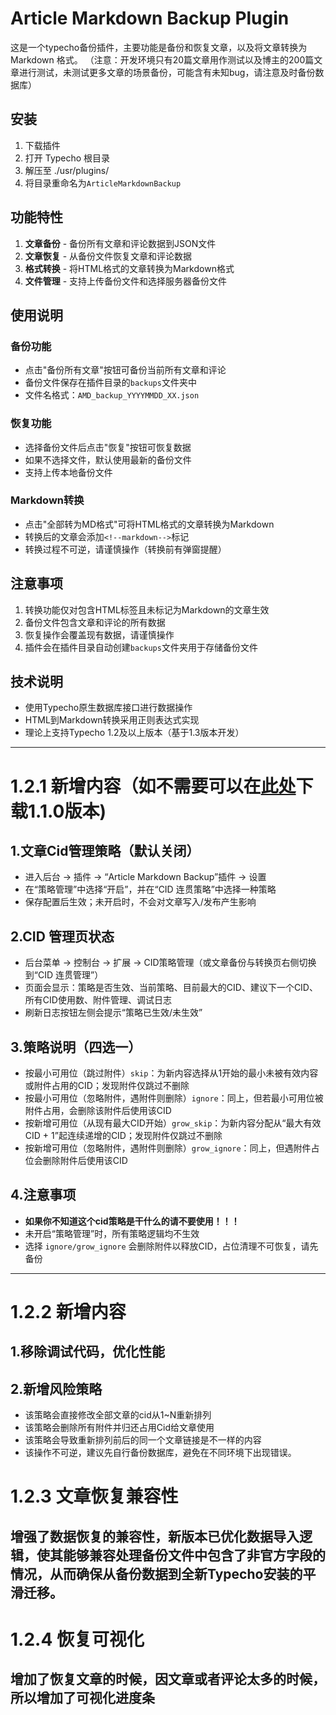 # Article Markdown Backup Plugin

这是一个typecho备份插件，主要功能是备份和恢复文章，以及将文章转换为 Markdown 格式。
（注意：开发环境只有20篇文章用作测试以及博主的200篇文章进行测试，未测试更多文章的场景备份，可能含有未知bug，请注意及时备份数据库）

## 安装
1. 下载插件
2. 打开 Typecho 根目录
3. 解压至 ./usr/plugins/
4. 将目录重命名为`ArticleMarkdownBackup`

## 功能特性

1. **文章备份** - 备份所有文章和评论数据到JSON文件
2. **文章恢复** - 从备份文件恢复文章和评论数据
3. **格式转换** - 将HTML格式的文章转换为Markdown格式
4. **文件管理** - 支持上传备份文件和选择服务器备份文件

## 使用说明

### 备份功能
- 点击"备份所有文章"按钮可备份当前所有文章和评论
- 备份文件保存在插件目录的`backups`文件夹中
- 文件名格式：`AMD_backup_YYYYMMDD_XX.json`

### 恢复功能
- 选择备份文件后点击"恢复"按钮可恢复数据
- 如果不选择文件，默认使用最新的备份文件
- 支持上传本地备份文件

### Markdown转换
- 点击"全部转为MD格式"可将HTML格式的文章转换为Markdown
- 转换后的文章会添加`<!--markdown-->`标记
- 转换过程不可逆，请谨慎操作（转换前有弹窗提醒）

## 注意事项

1. 转换功能仅对包含HTML标签且未标记为Markdown的文章生效
2. 备份文件包含文章和评论的所有数据
3. 恢复操作会覆盖现有数据，请谨慎操作
4. 插件会在插件目录自动创建`backups`文件夹用于存储备份文件

## 技术说明

- 使用Typecho原生数据库接口进行数据操作
- HTML到Markdown转换采用正则表达式实现
- 理论上支持Typecho 1.2及以上版本（基于1.3版本开发）


-------------

# 1.2.1 新增内容（如不需要可以在[此处](https://github.com/SurGarfield/ArticleMarkdownBackup/releases)下载1.1.0版本)

## 1.文章Cid管理策略（默认关闭）
- 进入后台 → 插件 → “Article Markdown Backup”插件 → 设置
- 在“策略管理”中选择“开启”，并在“CID 连贯策略”中选择一种策略
- 保存配置后生效；未开启时，不会对文章写入/发布产生影响

## 2.CID 管理页状态
- 后台菜单 → 控制台 → 扩展 → CID策略管理（或文章备份与转换页右侧切换到“CID 连贯管理”）
- 页面会显示：策略是否生效、当前策略、目前最大的CID、建议下一个CID、所有CID使用数、附件管理、调试日志
- 刷新日志按钮左侧会提示“策略已生效/未生效”

## 3.策略说明（四选一）
- 按最小可用位（跳过附件）`skip`：为新内容选择从1开始的最小未被有效内容或附件占用的CID；发现附件仅跳过不删除
- 按最小可用位（忽略附件，遇附件则删除）`ignore`：同上，但若最小可用位被附件占用，会删除该附件后使用该CID
- 按新增可用位（从现有最大CID开始）`grow_skip`：为新内容分配从“最大有效CID + 1”起连续递增的CID；发现附件仅跳过不删除
- 按新增可用位（忽略附件，遇附件则删除）`grow_ignore`：同上，但遇附件占位会删除附件后使用该CID

## 4.注意事项
- **如果你不知道这个cid策略是干什么的请不要使用！！！**
- 未开启“策略管理”时，所有策略逻辑均不生效
- 选择 `ignore/grow_ignore` 会删除附件以释放CID，占位清理不可恢复，请先备份


--------------

# 1.2.2 新增内容
## 1.移除调试代码，优化性能
## 2.新增风险策略
  - 该策略会直接修改全部文章的cid从1~N重新排列
  - 该策略会删除所有附件并归还占用Cid给文章使用
  - 该策略会导致重新排列前后的同一个文章链接是不一样的内容
  - 该操作不可逆，建议先自行备份数据库，避免在不同环境下出现错误。

# 1.2.3 文章恢复兼容性
## 增强了数据恢复的兼容性，新版本已优化数据导入逻辑，使其能够兼容处理备份文件中包含了非官方字段的情况，从而确保从备份数据到全新Typecho安装的平滑迁移。

# 1.2.4 恢复可视化
## 增加了恢复文章的时候，因文章或者评论太多的时候，所以增加了可视化进度条